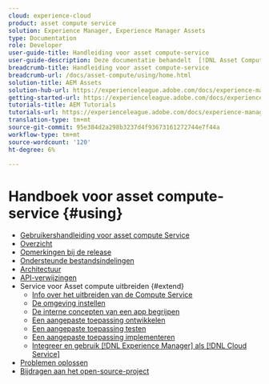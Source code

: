 ```yaml
---
cloud: experience-cloud
product: asset compute service
solution: Experience Manager, Experience Manager Assets
type: Documentation
role: Developer
user-guide-title: Handleiding voor asset compute-service
user-guide-description: Deze documentatie behandelt  [!DNL Asset Compute Service] taken zoals hoe te om, uw douanecode te ontwikkelen te beheren op te stellen en problemen op te lossen.
breadcrumb-title: Handleiding voor asset compute-service
breadcrumb-url: /docs/asset-compute/using/home.html
solution-title: AEM Assets
solution-hub-url: https://experienceleague.adobe.com/docs/experience-manager-cloud-service/assets/home.html
getting-started-url: https://experienceleague.adobe.com/docs/experience-manager-cloud-service/assets/asset-microservices-overview.html
tutorials-title: AEM Tutorials
tutorials-url: https://experienceleague.adobe.com/docs/experience-manager-learn/assets/overview.html
translation-type: tm+mt
source-git-commit: 95e384d2a298b3237d4f93673161272744e7f44a
workflow-type: tm+mt
source-wordcount: '120'
ht-degree: 6%

---
```



# Handboek voor asset compute-service {#using}

+ [Gebruikershandleiding voor asset compute Service](home.md)
+ [Overzicht](introduction.md)
+ [Opmerkingen bij de release](release-notes.md)
+ [Ondersteunde bestandsindelingen](https://experienceleague.adobe.com/docs/experience-manager-cloud-service/assets/file-format-support.html)
+ [Architectuur](architecture.md)
+ [API-verwijzingen](api.md)
+ Service voor Asset compute uitbreiden {#extend}
   + [Info over het uitbreiden van de Compute Service](understand-extensibility.md)
   + [De omgeving instellen](setup-environment.md)
   + [De interne concepten van een app begrijpen](custom-application-internals.md)
   + [Een aangepaste toepassing ontwikkelen](develop-custom-application.md)
   + [Een aangepaste toepassing testen](test-custom-application.md)
   + [Een aangepaste toepassing implementeren](deploy-custom-application.md)
   + [Integreer en gebruik  [!DNL Experience Manager] als [!DNL Cloud Service]](https://experienceleague.adobe.com/docs/experience-manager-cloud-service/assets/asset-microservices-overview.html)
+ [Problemen oplossen](troubleshooting.md)
+ [Bijdragen aan het open-source-project](contribute-to-compute-service.md)
